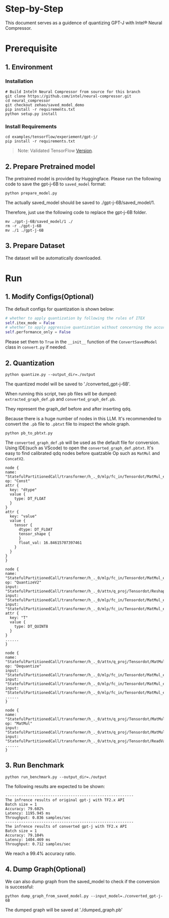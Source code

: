 Step-by-Step
============

This document serves as a guidence of quantizing GPT-J with Intel® Neural Compressor.


# Prerequisite

## 1. Environment

### Installation
```shell
# Build Intel® Neural Compressor from source for this branch
git clone https://github.com/intel/neural-compressor.git
cd neural_compressor
git checkout zehao/saved_model_demo
pip install -r requirements.txt 
python setup.py install
```

### Install Requirements
```shell
cd examples/tensorflow/experiement/gpt-j/
pip install -r requirements.txt
```
> Note: Validated TensorFlow [Version](/docs/source/installation_guide.md#validated-software-environment).

## 2. Prepare Pretrained model

The pretrained model is provided by Huggingface. Please run the following code to save the gpt-j-6B to ```saved_model``` format: 
 ```
python prepare_model.py
 ```
The actually saved_model should be saved to ./gpt-j-6B/saved_model/1.

Therefore, just use the following code to replace the gpt-j-6B folder.
 ```
mv ./gpt-j-6B/saved_model/1 ./
rm -r ./gpt-j-6B
mv ./1 ./gpt-j-6B
 ```

## 3. Prepare Dataset
The dataset will be automatically downloaded.

# Run

## 1. Modify Configs(Optional)
The default configs for quantization is shown below:
  ```python
  # whether to apply quantization by following the rules of ITEX
  self.itex_mode = False
  # whether to apply aggressive quantization without concerning the accuracy
  self.performance_only = False
  ```
Please set them to ```True``` in the ```__init__``` function of the ```ConvertSavedModel``` class in ```convert.py``` if needed.

## 2. Quantization
  ```shell
  python quantize.py --output_dir=./output
  ```
The quantized model will be saved to './converted_gpt-j-6B'.

When running this script, two pb files will be dumped: ```extracted_graph_def.pb``` and ```converted_graph_def.pb```. 

They represent the graph_def before and after inserting qdq.

Because there is a huge number of nodes in this LLM. It's recommended to convert the ```.pb``` file to ```.pbtxt``` file to inspect the whole graph.

  ```shell
  python pb_to_pbtxt.py
  ```

The ```converted_graph_def.pb``` will be used as the default file for conversion.
Using IDE(such as VScode) to open the ```converted_graph_def.pbtxt```. It's easy to find calibrated qdq nodes before quatzable Op such as ```MatMul``` and ```ConcatV2```.

  ```
node {
  name: "StatefulPartitionedCall/transformer/h_._0/mlp/fc_in/Tensordot/MatMul_eightbit_max_StatefulPartitionedCall/transformer/h_._0/attn/q_proj/Tensordot/Reshape/frozen_max_only"
  op: "Const"
  attr {
    key: "dtype"
    value {
      type: DT_FLOAT
    }
  }
  attr {
    key: "value"
    value {
      tensor {
        dtype: DT_FLOAT
        tensor_shape {
        }
        float_val: 16.84615707397461
      }
    }
  }
}

node {
  name: "StatefulPartitionedCall/transformer/h_._0/mlp/fc_in/Tensordot/MatMul_eightbit_quantize_StatefulPartitionedCall/transformer/h_._0/attn/q_proj/Tensordot/Reshape"
  op: "QuantizeV2"
  input: "StatefulPartitionedCall/transformer/h_._0/attn/q_proj/Tensordot/Reshape"
  input: "StatefulPartitionedCall/transformer/h_._0/mlp/fc_in/Tensordot/MatMul_eightbit_min_StatefulPartitionedCall/transformer/h_._0/attn/q_proj/Tensordot/Reshape/frozen_min_only"
  input: "StatefulPartitionedCall/transformer/h_._0/mlp/fc_in/Tensordot/MatMul_eightbit_max_StatefulPartitionedCall/transformer/h_._0/attn/q_proj/Tensordot/Reshape/frozen_max_only"
  attr {
    key: "T"
    value {
      type: DT_QUINT8
    }
  }
  ......
}

node {
  name: "StatefulPartitionedCall/transformer/h_._0/attn/q_proj/Tensordot/MatMul_dequantize"
  op: "Dequantize"
  input: "StatefulPartitionedCall/transformer/h_._0/mlp/fc_in/Tensordot/MatMul_eightbit_quantize_StatefulPartitionedCall/transformer/h_._0/attn/q_proj/Tensordot/Reshape"
  input: "StatefulPartitionedCall/transformer/h_._0/mlp/fc_in/Tensordot/MatMul_eightbit_quantize_StatefulPartitionedCall/transformer/h_._0/attn/q_proj/Tensordot/Reshape:1"
  input: "StatefulPartitionedCall/transformer/h_._0/mlp/fc_in/Tensordot/MatMul_eightbit_quantize_StatefulPartitionedCall/transformer/h_._0/attn/q_proj/Tensordot/Reshape:2"
  ......
}

node {
  name: "StatefulPartitionedCall/transformer/h_._0/attn/q_proj/Tensordot/MatMul"
  op: "MatMul"
  input: "StatefulPartitionedCall/transformer/h_._0/attn/q_proj/Tensordot/MatMul_dequantize"
  input: "StatefulPartitionedCall/transformer/h_._0/attn/q_proj/Tensordot/ReadVariableOp__dequant"
  ......
}
  ```

## 3. Run Benchmark 
  ```shell
  python run_benchmark.py --output_dir=./output
  ```

The following results are expected to be shown:
```shell
---------------------------------------------------------
The infrence results of original gpt-j with TF2.x API
Batch size = 1
Accuracy: 79.602%
Latency: 1195.945 ms
Throughput: 0.836 samples/sec
---------------------------------------------------------
The infrence results of converted gpt-j with TF2.x API
Batch size = 1
Accuracy: 79.104%
Latency: 1404.469 ms
Throughput: 0.712 samples/sec
```

We reach a 99.4% accuracy ratio.
## 4. Dump Graph(Optional)
We can also dump graph from the saved_model to check if the conversion is successful:

  ```shell
  python dump_graph_from_saved_model.py --input_model=./converted_gpt-j-6B
  ```

The dumped graph will be saved at './dumped_graph.pb'